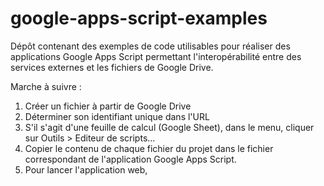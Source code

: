 # google-apps-script-examples
Dépôt contenant des exemples de code utilisables pour réaliser des applications Google Apps Script permettant l'interopérabilité entre des services externes et les fichiers de Google Drive.

Marche à suivre :
1. Créer un fichier à partir de Google Drive
2. Déterminer son identifiant unique dans l'URL
3. S'il s'agit d'une feuille de calcul (Google Sheet), dans le menu, cliquer sur Outils > Editeur de scripts...
4. Copier le contenu de chaque fichier du projet dans le fichier correspondant de l'application Google Apps Script.
5. Pour lancer l'application web, 
